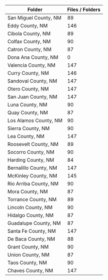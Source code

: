 | Folder                |   Files / Folders |
|-----------------------|-------------------|
| San Miguel County, NM |                89 |
| Eddy County, NM       |               146 |
| Cibola County, NM     |                89 |
| Colfax County, NM     |                90 |
| Catron County, NM     |                87 |
| Dona Ana County, NM   |                 0 |
| Valencia County, NM   |               147 |
| Curry County, NM      |               146 |
| Sandoval County, NM   |               147 |
| Otero County, NM      |               147 |
| San Juan County, NM   |               147 |
| Luna County, NM       |                90 |
| Quay County, NM       |                87 |
| Los Alamos County, NM |                90 |
| Sierra County, NM     |                90 |
| Lea County, NM        |               147 |
| Roosevelt County, NM  |                89 |
| Socorro County, NM    |                90 |
| Harding County, NM    |                84 |
| Bernalillo County, NM |               147 |
| McKinley County, NM   |               145 |
| Rio Arriba County, NM |                90 |
| Mora County, NM       |                87 |
| Torrance County, NM   |                89 |
| Lincoln County, NM    |                90 |
| Hidalgo County, NM    |                87 |
| Guadalupe County, NM  |                87 |
| Santa Fe County, NM   |               147 |
| De Baca County, NM    |                88 |
| Grant County, NM      |                90 |
| Union County, NM      |                87 |
| Taos County, NM       |                90 |
| Chaves County, NM     |               147 |
